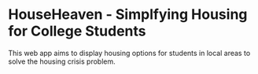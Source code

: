 # HouseHeaven - Simplfying Housing for College Students
This web app aims to display housing options for students in local areas to solve the housing crisis problem.
